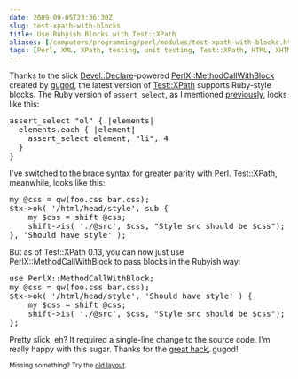 ```yaml
--- 
date: 2009-09-05T23:36:30Z
slug: test-xpath-with-blocks
title: Use Rubyish Blocks with Test::XPath
aliases: [/computers/programming/perl/modules/test-xpath-with-blocks.html]
tags: [Perl, XML, XPath, testing, unit testing, Test::XPath, HTML, XHTML, Ruby]
---
```


<p>Thanks to the slick <a href="http://search.cpan.org/perldoc?Devel::Declare"
title="Devel::Declare on
CPAN">Devel::Declare</a>-powered <a href="http://search.cpan.org/perldoc?PerlX::MethodCallWithBlock"
title="PerlX::MethodCallWithBlock on CPAN">PerlX::MethodCallWithBlock</a>
created by <a href="http://gugod.org/2009/08/running-in-the-compile-time.html"
title="gugod's blog: “Running in the compile time”">gugod</a>, the latest
version of <a href="http://search.cpan.org/perldoc?Test::XPath"
title="Test::XPath on CPAN">Test::XPath</a> supports Ruby-style blocks. The
Ruby version of <code>assert_select</code>, as I
mentioned <a href="/computers/programming/perl/test-with-xpath.html"
title="Test XML and HTML with XPath">previously</a>, looks like this:</p>

<pre>
assert_select &quot;ol&quot; { |elements|
  elements.each { |element|
    assert_select element, &quot;li&quot;, 4
  }
}
</pre>

<p>I've switched to the brace syntax for greater parity with Perl.
Test::XPath, meanwhile, looks like this:</p>

<pre>
my @css = qw(foo.css bar.css);
$tx->ok( &#x0027;/html/head/style&#x0027;, sub {
    my $css = shift @css;
    shift->is( &#x0027;./@src&#x0027;, $css, &quot;Style src should be $css&quot;);
}, &#x0027;Should have style&#x0027; );
</pre>

<p>But as of Test::XPath 0.13, you can now just use PerlX::MethodCallWithBlock
to pass blocks in the Rubyish way:</p>

<pre>
use PerlX::MethodCallWithBlock;
my @css = qw(foo.css bar.css);
$tx->ok( &#x0027;/html/head/style&#x0027;, &#x0027;Should have style&#x0027; ) {
    my $css = shift @css;
    shift->is( &#x0027;./@src&#x0027;, $css, &quot;Style src should be $css&quot;);
};
</pre>

<p>Pretty slick, eh? It required a single-line change to the source code. I'm
really happy with this sugar. Thanks for
the <a href="http://gugod.org/2009/08/perlx---perl-extension.html"
title="gugod's blog: “PerlX - Perl Extension”">great hack</a>, gugod!</p>

<p class="past"><small>Missing something? Try the <a rel="nofollow" href="http://past.justatheory.com/computers/programming/perl/modules/test-xpath-with-blocks.html">old layout</a>.</small></p>


